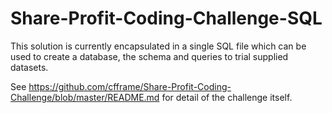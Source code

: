 # Share-Profit-Coding-Challenge-SQL

This solution is currently encapsulated in a single SQL file which can be used to create a database, the schema and queries to trial supplied datasets.

See https://github.com/cfframe/Share-Profit-Coding-Challenge/blob/master/README.md for detail of the challenge itself.

